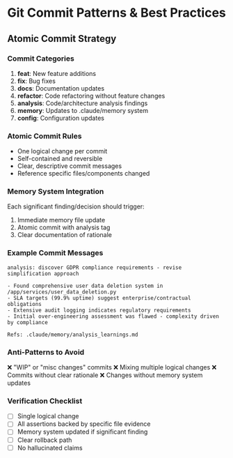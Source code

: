 # Git Commit Patterns & Best Practices

## Atomic Commit Strategy

### Commit Categories
1. **feat**: New feature additions
2. **fix**: Bug fixes
3. **docs**: Documentation updates
4. **refactor**: Code refactoring without feature changes
5. **analysis**: Code/architecture analysis findings
6. **memory**: Updates to .claude/memory system
7. **config**: Configuration updates

### Atomic Commit Rules
- One logical change per commit
- Self-contained and reversible
- Clear, descriptive commit messages
- Reference specific files/components changed

### Memory System Integration
Each significant finding/decision should trigger:
1. Immediate memory file update
2. Atomic commit with analysis tag
3. Clear documentation of rationale

### Example Commit Messages
```
analysis: discover GDPR compliance requirements - revise simplification approach

- Found comprehensive user data deletion system in /app/services/user_data_deletion.py
- SLA targets (99.9% uptime) suggest enterprise/contractual obligations
- Extensive audit logging indicates regulatory requirements
- Initial over-engineering assessment was flawed - complexity driven by compliance

Refs: .claude/memory/analysis_learnings.md
```

### Anti-Patterns to Avoid
❌ "WIP" or "misc changes" commits
❌ Mixing multiple logical changes
❌ Commits without clear rationale
❌ Changes without memory system updates

### Verification Checklist
- [ ] Single logical change
- [ ] All assertions backed by specific file evidence
- [ ] Memory system updated if significant finding
- [ ] Clear rollback path
- [ ] No hallucinated claims
